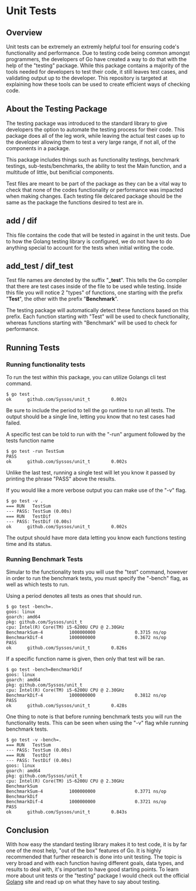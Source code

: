 # Unit Tests

## Overview

Unit tests can be extremely an extremly helpful tool for ensuring code's functionality and performance. Due to testing code being common amongst programmers, the developers of Go have created a way to do that with the help of the "testing" package. While this package contains a majority of the tools needed for developers to test their code, it still leaves test cases, and validating output up to the developer. This repository is targeted at explaining how these tools can be used to create efficient ways of checking code.

## About the Testing Package

The testing package was introduced to the standard library to give developers the option to automate the testing process for their code. This package does all of the leg work, while leaving the actual test cases up to the developer allowing them to test a very large range, if not all, of the components in a package.

This package includes things such as functionality testings, benchmark testings, sub-tests/benchmarks, the ability to test the Main function, and a multitude of little, but benificial components.

Test files are meant to be part of the package as they can be a vital way to check that none of the codes functionality or performance was impacted when making changes. Each testing file delcared package should be the same as the package the functions desired to test are in.

## add / dif

This file contains the code that will be tested in against in the unit tests. Due to how the Golang testing library is configured, we do not have to do anything special to account for the tests when initial writing the code.

## add_test / dif_test

Test file names are denoted by the suffix "<b>_test</b>". This tells the Go compiler that there are test cases inside of the file to be used while testing. Inside this file you will notice 2 "types" of functions, one starting with the prefix "<b>Test</b>", the other with the prefix "<b>Benchmark</b>".

The testing package will automatically detect these functions based on this prefix. Each function starting with "Test" will be used to check functionality, whereas functions starting with "Benchmark" will be used to check for performance.

## Running Tests

### Running functionality tests
To run the test within this package, you can utilize Golangs cli test command.

```
$ go test .
ok      github.com/Syssos/unit_t        0.002s
```
Be sure to include the period to tell the go runtime to run all tests. The output should be a single line, letting you know that no test cases had failed.

A specific test can be told to run with the "-run" argument followed by the tests function name

```
$ go test -run TestSum
PASS
ok      github.com/Syssos/unit_t        0.002s
```
Unlike the last test, running a single test will let you know it passed by printing the phrase "PASS" above the results.

If you would like a more verbose output you can make use of the "-v" flag.

```
$ go test -v .
=== RUN   TestSum
--- PASS: TestSum (0.00s)
=== RUN   TestDif
--- PASS: TestDif (0.00s)
ok      github.com/Syssos/unit_t        0.002s
```
The output should have more data letting you know each functions testing time and its status.

### Running Benchmark Tests

Simular to the functionality tests you will use the "test" command, however in order to run the benchmark tests, you must specify the "-bench" flag, as well as which tests to run.

Using a period denotes all tests as ones that should run.

```
$ go test -bench=.
goos: linux
goarch: amd64
pkg: github.com/Syssos/unit_t
cpu: Intel(R) Core(TM) i5-6200U CPU @ 2.30GHz
BenchmarkSum-4          1000000000               0.3715 ns/op
BenchmarkDif-4          1000000000               0.3672 ns/op
PASS
ok      github.com/Syssos/unit_t        0.826s
```

If a specific function name is given, then only that test will be ran.

```
$ go test -bench=BenchmarkDif
goos: linux
goarch: amd64
pkg: github.com/Syssos/unit_t
cpu: Intel(R) Core(TM) i5-6200U CPU @ 2.30GHz
BenchmarkDif-4          1000000000               0.3812 ns/op
PASS
ok      github.com/Syssos/unit_t        0.428s
```
One thing to note is that before running benchmark tests you will run the functionality tests. This can be seen when using the "-v" flag while running benchmark tests.

```
$ go test -v -bench=.
=== RUN   TestSum
--- PASS: TestSum (0.00s)
=== RUN   TestDif
--- PASS: TestDif (0.00s)
goos: linux
goarch: amd64
pkg: github.com/Syssos/unit_t
cpu: Intel(R) Core(TM) i5-6200U CPU @ 2.30GHz
BenchmarkSum
BenchmarkSum-4          1000000000               0.3771 ns/op
BenchmarkDif
BenchmarkDif-4          1000000000               0.3721 ns/op
PASS
ok      github.com/Syssos/unit_t        0.843s
```
## Conclusion

With how easy the standard testing library makes it to test code, it is by far one of the most help, "out of the box" features of Go. It is highly recommended that further research is done into unit testing. The topic is very broad and with each function having different goals, data types, and results to deal with, it's important to have good starting points. To learn more about unit tests or the "testing" package I would check out the official [Golang](https://golang.org/pkg/testing/) site and read up on what they have to say about testing.
